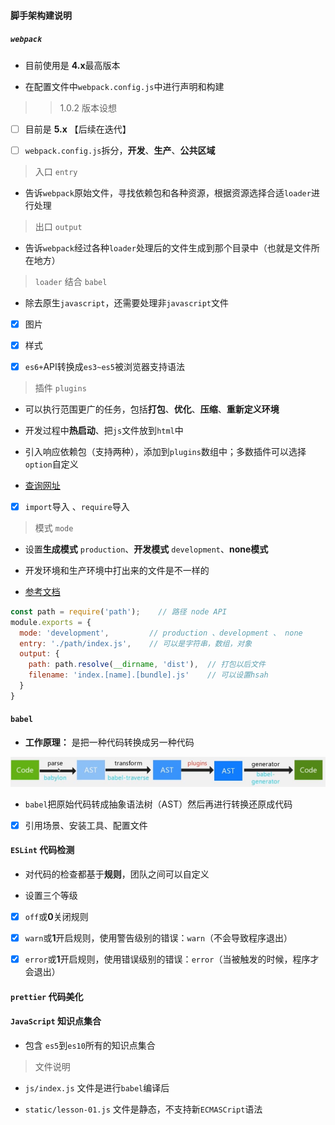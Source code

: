 #### 脚手架构建说明

##### `webpack`

- 目前使用是 **4.x**最高版本

- 在配置文件中`webpack.config.js`中进行声明和构建

>> 1.0.2 版本设想
- [ ] 目前是 **5.x** 【后续在迭代】

- [ ] `webpack.config.js`拆分，**开发**、**生产**、**公共区域**

> 入口 `entry`

- 告诉`webpack`原始文件，寻找依赖包和各种资源，根据资源选择合适`loader`进行处理

> 出口 `output`

- 告诉`webpack`经过各种`loader`处理后的文件生成到那个目录中（也就是文件所在地方）

> `loader` 结合 `babel`

- 除去原生`javascript`，还需要处理非`javascript`文件

- [x] 图片

- [x] 样式

- [x] `es6+`API转换成`es3~es5`被浏览器支持语法

> 插件 `plugins`

- 可以执行范围更广的任务，包括**打包**、**优化**、**压缩**、**重新定义环境**

- 开发过程中**热启动**、把`js`文件放到`html`中

- 引入响应依赖包（支持两种），添加到`plugins`数组中；多数插件可以选择`option`自定义

- [查询网址](https://www.npmjs.com/)

- [x] `import`导入 、`require`导入

> 模式 `mode`

- 设置**生成模式** `production`、**开发模式** `development`、**none模式**

- 开发环境和生产环境中打出来的文件是不一样的

- [参考文档](https://v4.webpack.docschina.org/concepts/#browser-compatibility)

```js
const path = require('path');    // 路径 node API
module.exports = {
  mode: 'development',         // production 、development 、 none
  entry: './path/index.js',    // 可以是字符串，数组，对象
  output: {
    path: path.resolve(__dirname, 'dist'),  // 打包以后文件
    filename: 'index.[name].[bundle].js'    // 可以设置hsah
  }
}
```

#### `babel`

- **工作原理：** 是把一种代码转换成另一种代码

![avatar](/static/image/babel.jpg)

- `babel`把原始代码转成抽象语法树（AST）然后再进行转换还原成代码

- [x] 引用场景、安装工具、配置文件


#### `ESLint` 代码检测

- 对代码的检查都基于**规则**，团队之间可以自定义

- 设置三个等级

- [x] `off`或**0**关闭规则

- [x] `warn`或**1**开启规则，使用警告级别的错误：`warn`（不会导致程序退出）

- [x] `error`或**1**开启规则，使用错误级别的错误：`error`（当被触发的时候，程序才会退出）

#### `prettier` 代码美化


#### `JavaScript` 知识点集合

- 包含 `es5`到`es10`所有的知识点集合

> 文件说明

- `js/index.js` 文件是进行`babel`编译后

- `static/lesson-01.js` 文件是静态，不支持新`ECMASCript`语法